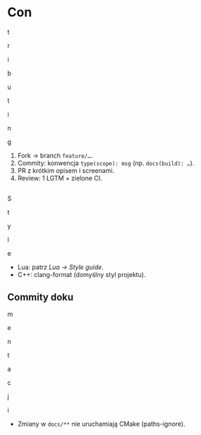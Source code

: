 # Con

t

r

i

b

u

t

i

n

g

1. Fork → branch `feature/…`.
2. Commity: konwencja `type(scope): msg` (np. `docs(build): …`).
3. PR z krótkim opisem i screenami.
4. Review: 1 LGTM + zielone CI.

##

S

t

y

l

e

- Lua: patrz _Lua → Style guide_.
- C++: clang-format (domyślny styl projektu).

## Commity doku

m

e

n

t

a

c

j

i

- Zmiany w `docs/**` nie uruchamiają CMake (paths-ignore).
